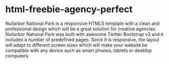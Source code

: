 # html-freebie-agency-perfect
Nullarbor National Park is a responsive HTML5 template with a clean and professional design which will be a great solution for creative agencies. Nullarbor National Park was built with awesome Twitter Bootstrap v3 and it includes a number of predefined pages. Since it is responsive, the layout will adapt to different screen sizes which will make your website be compatible with any device such as smart phones, tablets or desktop computers.
